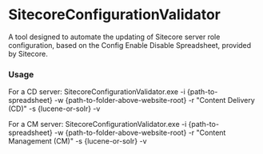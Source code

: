 # SitecoreConfigurationValidator
A tool designed to automate the updating of Sitecore server role configuration, based on the Config Enable Disable Spreadsheet, provided by Sitecore.

### Usage
For a CD server:
SitecoreConfigurationValidator.exe -i {path-to-spreadsheet} -w {path-to-folder-above-website-root} -r "Content Delivery (CD)" -s {lucene-or-solr} -v

For a CM server:
SitecoreConfigurationValidator.exe -i {path-to-spreadsheet} -w {path-to-folder-above-website-root} -r "Content Management (CM)" -s {lucene-or-solr} -v
